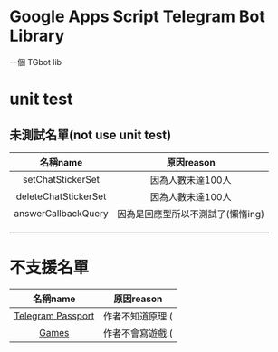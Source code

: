 # Google Apps Script Telegram Bot Library

一個 TGbot lib

# unit test

## 未測試名單(not use unit test)

|        名稱name        |       原因reason      |
| :------------------: | :-----------------: |
|   setChatStickerSet  |      因為人數未達100人     |
| deleteChatStickerSet |      因為人數未達100人     |
|  answerCallbackQuery | 因為是回應型所以不測試了(懶惰ing) |
|                      |                     |
|                      |                     |
|                      |                     |

# 不支援名單

|                                   名稱name                                  |  原因reason |
| :-----------------------------------------------------------------------: | :-------: |
| [Telegram Passport](https://core.telegram.org/bots/api#telegram-passport) | 作者不知道原理:( |
|             [Games](https://core.telegram.org/bots/api#games)             | 作者不會寫遊戲:( |
